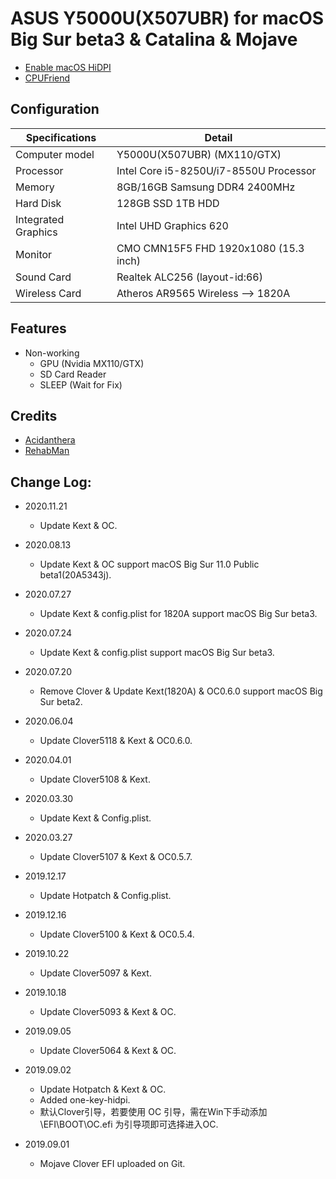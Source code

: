 # ASUS Y5000U(X507UBR) for macOS Big Sur beta3 & Catalina & Mojave

- [Enable macOS HiDPI](https://github.com/lgs3137/ASUS_Y5000U_X507UBR-macOS/tree/master/one-key-hidpi)
- [CPUFriend](https://github.com/daliansky/XiaoMi-Pro/tree/master/one-key-cpufriend)

## Configuration

| Specifications | Detail                                                  |
| ------------------- | -------------------------------------------|
| Computer model      | Y5000U(X507UBR) (MX110/GTX)                |
| Processor           | Intel Core i5-8250U/i7-8550U Processor     |
| Memory              | 8GB/16GB Samsung DDR4 2400MHz              |
| Hard Disk           | 128GB SSD 1TB HDD   			   |
| Integrated Graphics | Intel UHD Graphics 620                     |
| Monitor             | CMO CMN15F5 FHD 1920x1080 (15.3 inch)      |
| Sound Card          | Realtek ALC256 (layout-id:66)              |
| Wireless Card       | Atheros AR9565 Wireless --> 1820A          |

## Features

* Non-working
   * GPU (Nvidia MX110/GTX)
   * SD Card Reader
   * SLEEP (Wait for Fix)

## Credits

- [Acidanthera](https://github.com/acidanthera)
- [RehabMan](https://github.com/RehabMan)

## Change Log:

- 2020.11.21
	- Update Kext & OC.

- 2020.08.13
	- Update Kext & OC support macOS Big Sur 11.0 Public beta1(20A5343j).

- 2020.07.27
	- Update Kext & config.plist for 1820A support macOS Big Sur beta3.

- 2020.07.24
	- Update Kext & config.plist support macOS Big Sur beta3.

- 2020.07.20
	- Remove Clover & Update Kext(1820A) & OC0.6.0 support macOS Big Sur beta2.

- 2020.06.04
	- Update Clover5118 & Kext & OC0.6.0.

- 2020.04.01
	- Update Clover5108 & Kext.

- 2020.03.30
	- Update Kext & Config.plist.

- 2020.03.27
	- Update Clover5107 & Kext & OC0.5.7.

- 2019.12.17
	- Update Hotpatch & Config.plist.

- 2019.12.16
	- Update Clover5100 & Kext & OC0.5.4.

- 2019.10.22
	- Update Clover5097 & Kext.

- 2019.10.18
	- Update Clover5093 & Kext & OC.

- 2019.09.05
	- Update Clover5064 & Kext & OC.

- 2019.09.02
	- Update Hotpatch & Kext & OC.
	- Added one-key-hidpi.
	- 默认Clover引导，若要使用 OC 引导，需在Win下手动添加 \EFI\BOOT\OC.efi 为引导项即可选择进入OC.

- 2019.09.01
	- Mojave Clover EFI uploaded on Git.


